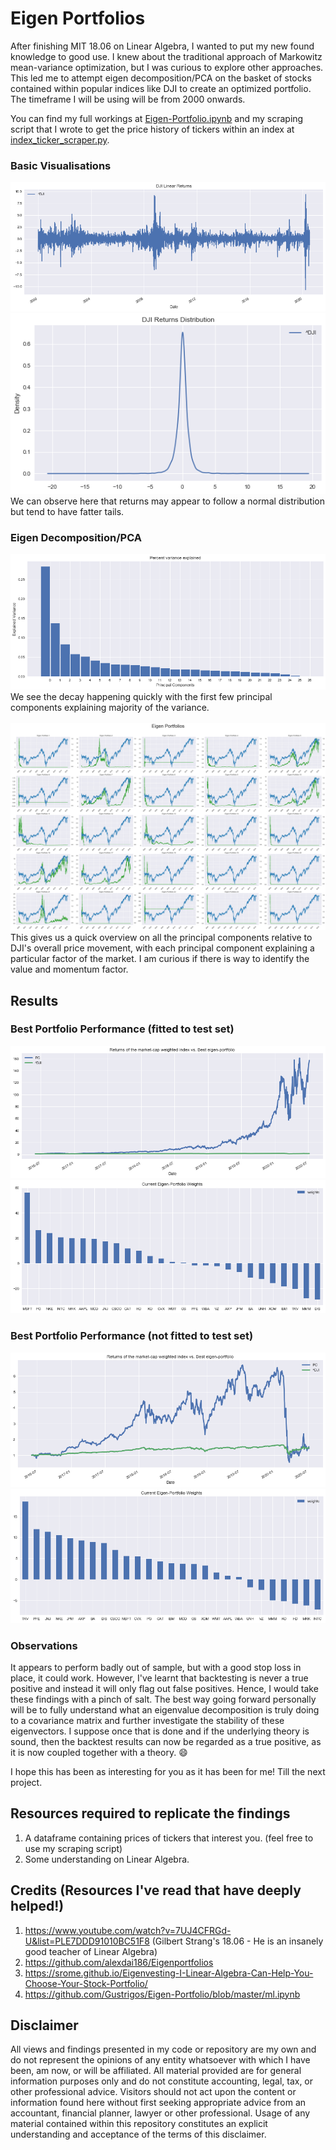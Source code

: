 # Eigen Portfolios
After finishing MIT 18.06 on Linear Algebra, I wanted to put my new found knowledge to good use. I knew about the traditional approach of Markowitz mean-variance optimization, but I was curious to explore other approaches. This led me to attempt eigen decomposition/PCA on the basket of stocks contained within popular indices like DJI to create an optimized portfolio. The timeframe I will be using will be from 2000 onwards. <br>

You can find my full workings at [Eigen-Portfolio.ipynb](Eigen-Portfolio.ipynb) and my scraping script that I wrote to get the price history of tickers within an index at [index_ticker_scraper.py](index_ticker_scraper.py).

### Basic Visualisations
![](Images/DJI-Returns.png)
![](Images/DJI-Returns-Distribution.png) <br>
We can observe here that returns may appear to follow a normal distribution but tend to have fatter tails.

### Eigen Decomposition/PCA
![](Images/Explained-Variance.png)
<br> We see the decay happening quickly with the first few principal components explaining majority of the variance. <br><br>
![](Images/Eigen-Portfolios.png) <br>
This gives us a quick overview on all the principal components relative to DJI's overall price movement, with each principal component explaining a particular factor of the market. I am curious if there is way to identify the value and momentum factor.

## Results 
### Best Portfolio Performance (fitted to test set)
![](Images/Portfolio-Performance.png)
![](Images/Eigen-Weights.png) <br>

### Best Portfolio Performance (not fitted to test set)
![](Images/OOS-Performance.png)
![](Images/OOS-Weights.png) <br>

### Observations
It appears to perform badly out of sample, but with a good stop loss in place, it could work. However, I've learnt that backtesting is never a true positive and instead it will only flag out false positives. Hence, I would take these findings with a pinch of salt. The best way going forward personally will be to fully understand what an eigenvalue decomposition is truly doing to a covariance matrix and further investigate the stability of these eigenvectors. I suppose once that is done and if the underlying theory is sound, then the backtest results can now be regarded as a true positive, as it is now coupled together with a theory. :smile: <br>

I hope this has been as interesting for you as it has been for me! Till the next project. 

## Resources required to replicate the findings
1. A dataframe containing prices of tickers that interest you. (feel free to use my scraping script)
2. Some understanding on Linear Algebra.

## Credits (Resources I've read that have deeply helped!)
1. https://www.youtube.com/watch?v=7UJ4CFRGd-U&list=PLE7DDD91010BC51F8 (Gilbert Strang's 18.06 - He is an insanely good teacher of Linear Algebra)
2. https://github.com/alexdai186/Eigenportfolios
3. https://srome.github.io/Eigenvesting-I-Linear-Algebra-Can-Help-You-Choose-Your-Stock-Portfolio/
4. https://github.com/Gustrigos/Eigen-Portfolio/blob/master/ml.ipynb 

## Disclaimer
All views and findings presented in my code or repository are my own and do not represent the opinions of any entity whatsoever with which I have been, am now, or will be affiliated. All material provided are for general information purposes only and do not constitute accounting, legal, tax, or other professional advice. Visitors should not act upon the content or information found here without first seeking appropriate advice from an accountant, financial planner, lawyer or other professional. Usage of any material contained within this repository constitutes an explicit understanding and acceptance of the terms of this disclaimer. 
